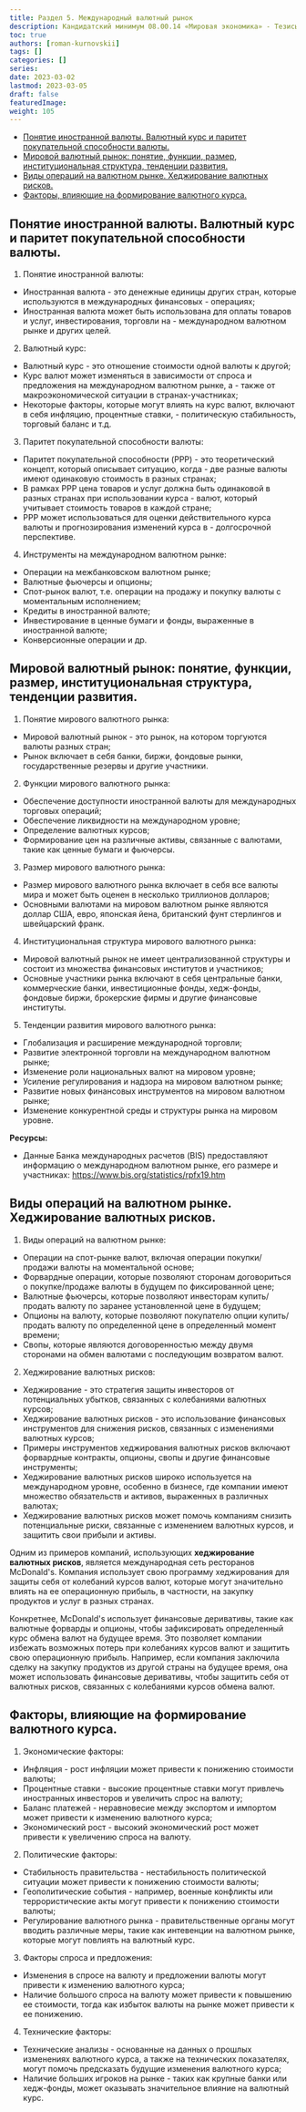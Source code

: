 ```yaml
---
title: Раздел 5. Международный валютный рынок
description: Кандидатский минимум 08.00.14 «Мировая экономика» - Тезисы ответов
toc: true
authors: [roman-kurnovskii]
tags: []
categories: []
series:
date: 2023-03-02
lastmod: 2023-03-05
draft: false
featuredImage:
weight: 105
---
```



- [Понятие иностранной валюты. Валютный курс и паритет покупательной способности валюты.](#понятие-иностранной-валюты-валютный-курс-и-паритет-покупательной-способности-валюты)
- [Мировой валютный рынок: понятие, функции, размер, институциональная структура, тенденции развития.](#мировой-валютный-рынок-понятие-функции-размер-институциональная-структура-тенденции-развития)
- [Виды операций на валютном рынке. Хеджирование валютных рисков.](#виды-операций-на-валютном-рынке-хеджирование-валютных-рисков)
- [Факторы, влияющие на формирование валютного курса.](#факторы-влияющие-на-формирование-валютного-курса)


## Понятие иностранной валюты. Валютный курс и паритет покупательной способности валюты.

1. Понятие иностранной валюты:
- Иностранная валюта - это денежные единицы других стран, которые используются в международных финансовых - операциях;
- Иностранная валюта может быть использована для оплаты товаров и услуг, инвестирования, торговли на - международном валютном рынке и других целей.

2. Валютный курс:
- Валютный курс - это отношение стоимости одной валюты к другой;
- Курс валют может изменяться в зависимости от спроса и предложения на международном валютном рынке, а - также от макроэкономической ситуации в странах-участниках;
- Некоторые факторы, которые могут влиять на курс валют, включают в себя инфляцию, процентные ставки, - политическую стабильность, торговый баланс и т.д.

3. Паритет покупательной способности валюты:
- Паритет покупательной способности (PPP) - это теоретический концепт, который описывает ситуацию, когда - две разные валюты имеют одинаковую стоимость в разных странах;
- В рамках PPP цена товаров и услуг должна быть одинаковой в разных странах при использовании курса - валют, который учитывает стоимость товаров в каждой стране;
- PPP может использоваться для оценки действительного курса валюты и прогнозирования изменений курса в - долгосрочной перспективе.

4. Инструменты на международном валютном рынке:
- Операции на межбанковском валютном рынке;
- Валютные фьючерсы и опционы;
- Спот-рынок валют, т.е. операции на продажу и покупку валюты с моментальным исполнением;
- Кредиты в иностранной валюте;
- Инвестирование в ценные бумаги и фонды, выраженные в иностранной валюте;
- Конверсионные операции и др.

## Мировой валютный рынок: понятие, функции, размер, институциональная структура, тенденции развития.

1. Понятие мирового валютного рынка:
- Мировой валютный рынок - это рынок, на котором торгуются валюты разных стран;
- Рынок включает в себя банки, биржи, фондовые рынки, государственные резервы и другие участники.

2. Функции мирового валютного рынка:
- Обеспечение доступности иностранной валюты для международных торговых операций;
- Обеспечение ликвидности на международном уровне;
- Определение валютных курсов;
- Формирование цен на различные активы, связанные с валютами, такие как ценные бумаги и фьючерсы.

3. Размер мирового валютного рынка:
- Размер мирового валютного рынка включает в себя все валюты мира и может быть оценен в несколько триллионов долларов;
- Основными валютами на мировом валютном рынке являются доллар США, евро, японская йена, британский фунт стерлингов и швейцарский франк.

4. Институциональная структура мирового валютного рынка:
- Мировой валютный рынок не имеет централизованной структуры и состоит из множества финансовых институтов и участников;
- Основные участники рынка включают в себя центральные банки, коммерческие банки, инвестиционные фонды, хедж-фонды, фондовые биржи, брокерские фирмы и другие финансовые институты.

5. Тенденции развития мирового валютного рынка:
- Глобализация и расширение международной торговли;
- Развитие электронной торговли на международном валютном рынке;
- Изменение роли национальных валют на мировом уровне;
- Усиление регулирования и надзора на мировом валютном рынке;
- Развитие новых финансовых инструментов на мировом валютном рынке;
- Изменение конкурентной среды и структуры рынка на мировом уровне.

**Ресурсы:**

- Данные Банка международных расчетов (BIS) предоставляют информацию о международном валютном рынке, его размере и участниках: https://www.bis.org/statistics/rpfx19.htm

## Виды операций на валютном рынке. Хеджирование валютных рисков.

1. Виды операций на валютном рынке:
- Операции на спот-рынке валют, включая операции покупки/продажи валюты на моментальной основе;
- Форвардные операции, которые позволяют сторонам договориться о покупке/продаже валюты в будущем по фиксированной цене;
- Валютные фьючерсы, которые позволяют инвесторам купить/продать валюту по заранее установленной цене в будущем;
- Опционы на валюту, которые позволяют покупателю опции купить/продать валюту по определенной цене в определенный момент времени;
- Свопы, которые являются договоренностью между двумя сторонами на обмен валютами с последующим возвратом валют.

2. Хеджирование валютных рисков:
- Хеджирование - это стратегия защиты инвесторов от потенциальных убытков, связанных с колебаниями валютных курсов;
- Хеджирование валютных рисков - это использование финансовых инструментов для снижения рисков, связанных с изменениями валютных курсов;
- Примеры инструментов хеджирования валютных рисков включают форвардные контракты, опционы, свопы и другие финансовые инструменты;
- Хеджирование валютных рисков широко используется на международном уровне, особенно в бизнесе, где компании имеют множество обязательств и активов, выраженных в различных валютах;
- Хеджирование валютных рисков может помочь компаниям снизить потенциальные риски, связанные с изменением валютных курсов, и защитить свои прибыли и активы.

Одним из примеров компаний, использующих **хеджирование валютных рисков**, является международная сеть ресторанов McDonald's. Компания использует свою программу хеджирования для защиты себя от колебаний курсов валют, которые могут значительно влиять на ее операционную прибыль, в частности, на закупку продуктов и услуг в разных странах.

Конкретнее, McDonald's использует финансовые деривативы, такие как валютные форварды и опционы, чтобы зафиксировать определенный курс обмена валют на будущее время. Это позволяет компании избежать возможных потерь при колебаниях курсов валют и защитить свою операционную прибыль. Например, если компания заключила сделку на закупку продуктов из другой страны на будущее время, она может использовать финансовые деривативы, чтобы защитить себя от валютных рисков, связанных с колебаниями курсов обмена валют.

## Факторы, влияющие на формирование валютного курса.

1. Экономические факторы:
- Инфляция - рост инфляции может привести к понижению стоимости валюты;
- Процентные ставки - высокие процентные ставки могут привлечь иностранных инвесторов и увеличить спрос на валюту;
- Баланс платежей - неравновесие между экспортом и импортом может привести к изменению валютного курса;
- Экономический рост - высокий экономический рост может привести к увеличению спроса на валюту.

2. Политические факторы:
- Стабильность правительства - нестабильность политической ситуации может привести к понижению стоимости валюты;
- Геополитические события - например, военные конфликты или террористические акты могут привести к понижению стоимости валюты;
- Регулирование валютного рынка - правительственные органы могут вводить различные меры, такие как интевенции на валютном рынке, которые могут повлиять на валютный курс.

3. Факторы спроса и предложения:
- Изменения в спросе на валюту и предложении валюты могут привести к изменению валютного курса;
- Наличие большого спроса на валюту может привести к повышению ее стоимости, тогда как избыток валюты на рынке может привести к ее понижению.

4. Технические факторы:
- Технические анализы - основанные на данных о прошлых изменениях валютного курса, а также на технических показателях, могут помочь предсказать будущие изменения валютного курса;
- Наличие больших игроков на рынке - таких как крупные банки или хедж-фонды, может оказывать значительное влияние на валютный курс.
